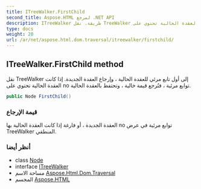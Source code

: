 ```yaml
---
title: ITreeWalker.FirstChild
second_title: Aspose.HTML لمرجع .NET API
description: ITreeWalker طريقة. نقل TreeWalker إلى أول تابع مرئي للعقدة الحالية  وإرجاع العقدة الجديدة. إذا كانت العقدة الحالية تحتوي على no توابع مرئية  فتُرجع قيمة خالية  وتحتفظ بالعقدة الحالية.
type: docs
weight: 20
url: /ar/net/aspose.html.dom.traversal/itreewalker/firstchild/
---
```

## ITreeWalker.FirstChild method

نقل TreeWalker إلى أول تابع مرئي للعقدة الحالية ، وإرجاع العقدة الجديدة. إذا كانت العقدة الحالية تحتوي على no توابع مرئية ، فتُرجع قيمة خالية ، وتحتفظ بالعقدة الحالية.

```csharp
public Node FirstChild()
```

### قيمة الإرجاع

العقدة الجديدة ، أو فارغة إذا كانت العقدة الحالية بها no توابع مرئية في عرض TreeWalker المنطقي.

### أنظر أيضا

* class [Node](../../../aspose.html.dom/node/)
* interface [ITreeWalker](../)
* مساحة الاسم [Aspose.Html.Dom.Traversal](../../itreewalker/)
* المجسم [Aspose.HTML](../../../)


